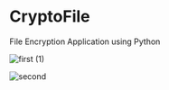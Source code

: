 # CryptoFile
File Encryption Application using Python

![first (1)](https://user-images.githubusercontent.com/63862913/123994618-2c609080-d9eb-11eb-897f-50c9e52bfc8c.png)

![second](https://user-images.githubusercontent.com/63862913/123994628-2e2a5400-d9eb-11eb-9a70-5e0ca9470e67.png)

